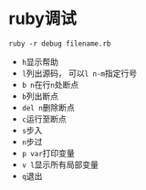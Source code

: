 # ruby调试

`ruby -r debug filename.rb`

- `h`显示帮助
- `l`列出源码， 可以`l n-m`指定行号
- `b n`在行`n`处断点
- `b`列出断点
- `del n`删除断点
- `c`运行至断点
- `s`步入
- `n`步过
- `p var`打印变量
- `v l`显示所有局部变量
- `q`退出